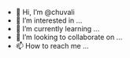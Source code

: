 - 👋 Hi, I’m @chuvali
- 👀 I’m interested in ...
- 🌱 I’m currently learning ...
- 💞️ I’m looking to collaborate on ...
- 📫 How to reach me ...

<!---
chuvali/chuvali is a ✨ special ✨ repository because its `README.md` (this file) appears on your GitHub profile.
You can click the Preview link to take a look at your changes.
--->
